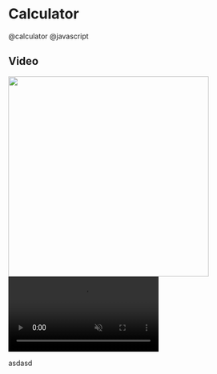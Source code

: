 # Calculator
@calculator @javascript 

## Video



  

<img src='https://user-images.githubusercontent.com/98836519/173416138-89c8b603-83eb-4563-8935-4622f751221e.gif' width='400' loop="true" autoplay="true !important" controls muted>
<video autoplay muted>
      <source src="https://user-images.githubusercontent.com/98836519/173416368-8123bb4c-a893-4fa6-90c6-8b773b0f894f.mp4" type="video/mp4"></source>
</video>

asdasd
